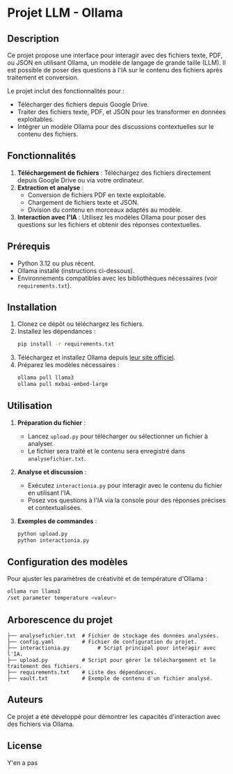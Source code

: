 
# Projet LLM - Ollama

## Description
Ce projet propose une interface pour interagir avec des fichiers texte, PDF, ou JSON en utilisant Ollama, un modèle de langage de grande taille (LLM). Il est possible de poser des questions à l'IA sur le contenu des fichiers après traitement et conversion.

Le projet inclut des fonctionnalités pour :
- Télécharger des fichiers depuis Google Drive.
- Traiter des fichiers texte, PDF, et JSON pour les transformer en données exploitables.
- Intégrer un modèle Ollama pour des discussions contextuelles sur le contenu des fichiers.

## Fonctionnalités
1. **Téléchargement de fichiers** : Téléchargez des fichiers directement depuis Google Drive ou via votre ordinateur.
2. **Extraction et analyse** :
   - Conversion de fichiers PDF en texte exploitable.
   - Chargement de fichiers texte et JSON.
   - Division du contenu en morceaux adaptés au modèle.
3. **Interaction avec l'IA** : Utilisez les modèles Ollama pour poser des questions sur les fichiers et obtenir des réponses contextuelles.

## Prérequis
- Python 3.12 ou plus récent.
- Ollama installé (instructions ci-dessous).
- Environnements compatibles avec les bibliothèques nécessaires (voir `requirements.txt`).

## Installation
1. Clonez ce dépôt ou téléchargez les fichiers.
2. Installez les dépendances :
   ```bash
   pip install -r requirements.txt
   ```
3. Téléchargez et installez Ollama depuis [leur site officiel](https://ollama.com/download).
4. Préparez les modèles nécessaires :
   ```bash
   ollama pull llama3
   ollama pull mxbai-embed-large
   ```

## Utilisation
1. **Préparation du fichier** :
   - Lancez `upload.py` pour télécharger ou sélectionner un fichier à analyser.
   - Le fichier sera traité et le contenu sera enregistré dans `analysefichier.txt`.

2. **Analyse et discussion** :
   - Exécutez `interactionia.py` pour interagir avec le contenu du fichier en utilisant l'IA.
   - Posez vos questions à l'IA via la console pour des réponses précises et contextualisées.

3. **Exemples de commandes** :
   ```bash
   python upload.py
   python interactionia.py
   ```

## Configuration des modèles
Pour ajuster les paramètres de créativité et de température d'Ollama :
```bash
ollama run llama3
/set parameter temperature <valeur>
```

## Arborescence du projet
```
├── analysefichier.txt  # Fichier de stockage des données analysées.
├── config.yaml         # Fichier de configuration du projet.
├── interactionia.py         # Script principal pour interagir avec l'IA.
├── upload.py           # Script pour gérer le téléchargement et le traitement des fichiers.
├── requirements.txt    # Liste des dépendances.
├── vault.txt           # Exemple de contenu d'un fichier analysé.
```

## Auteurs
Ce projet a été développé pour démontrer les capacités d'interaction avec des fichiers via Ollama.

## License
Y'en a pas
